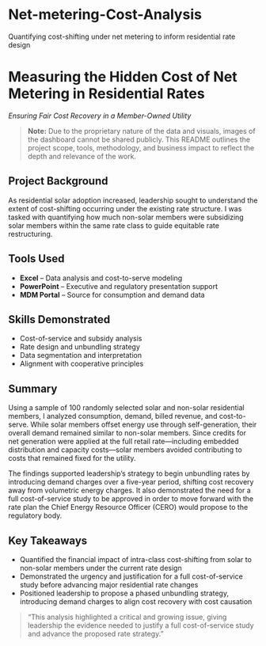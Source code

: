 # Net-metering-Cost-Analysis
Quantifying cost-shifting under net metering to inform residential rate design
# Measuring the Hidden Cost of Net Metering in Residential Rates  
*Ensuring Fair Cost Recovery in a Member-Owned Utility*

> **Note:** Due to the proprietary nature of the data and visuals, images of the dashboard cannot be shared publicly. This README outlines the project scope, tools, methodology, and business impact to reflect the depth and relevance of the work.

## Project Background  
As residential solar adoption increased, leadership sought to understand the extent of cost-shifting occurring under the existing rate structure. I was tasked with quantifying how much non-solar members were subsidizing solar members within the same rate class to guide equitable rate restructuring.

## Tools Used  
- **Excel** – Data analysis and cost-to-serve modeling  
- **PowerPoint** – Executive and regulatory presentation support  
- **MDM Portal** – Source for consumption and demand data

## Skills Demonstrated  
- Cost-of-service and subsidy analysis  
- Rate design and unbundling strategy  
- Data segmentation and interpretation  
- Alignment with cooperative principles

## Summary  
Using a sample of 100 randomly selected solar and non-solar residential members, I analyzed consumption, demand, billed revenue, and cost-to-serve. While solar members offset energy use through self-generation, their overall demand remained similar to non-solar members. Since credits for net generation were applied at the full retail rate—including embedded distribution and capacity costs—solar members avoided contributing to costs that remained fixed for the utility.

The findings supported leadership’s strategy to begin unbundling rates by introducing demand charges over a five-year period, shifting cost recovery away from volumetric energy charges. It also demonstrated the need for a full cost-of-service study to be approved in order to move forward with the rate plan the Chief Energy Resource Officer (CERO) would propose to the regulatory body.

## Key Takeaways  
- Quantified the financial impact of intra-class cost-shifting from solar to non-solar members under the current rate design  
- Demonstrated the urgency and justification for a full cost-of-service study before advancing major residential rate changes  
- Positioned leadership to propose a phased unbundling strategy, introducing demand charges to align cost recovery with cost causation

> “This analysis highlighted a critical and growing issue, giving leadership the evidence needed to justify a full cost-of-service study and advance the proposed rate strategy.”

